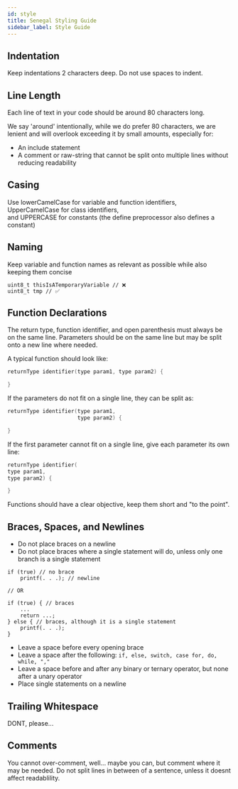```yaml
---
id: style
title: Senegal Styling Guide
sidebar_label: Style Guide
---
```


## Indentation

Keep indentations 2 characters deep. Do not use spaces to indent.

## Line Length

Each line of text in your code should be around 80 characters long.

We say 'around' intentionally, while we do prefer 80 characters, we are lenient and will overlook exceeding it by small amounts, especially for:

- An include statement
- A comment or raw-string that cannot be split onto multiple lines without reducing readability

## Casing
Use lowerCamelCase for variable and function identifiers,<br/>
UpperCamelCase for class identifiers,<br/>
and UPPERCASE for constants (the define preprocessor also defines a constant)

## Naming
Keep variable and function names as relevant as possible while also keeping them concise

```
uint8_t thisIsATemporaryVariable // ❌
uint8_t tmp // ✅
```

## Function Declarations

The return type, function identifier, and open parenthesis must always be on the same line. Parameters should be on the same line but may be split onto a new line where needed.

A typical function should look like:

```c
returnType identifier(type param1, type param2) {

}
```

If the parameters do not fit on a single line, they can be split as:

```c
returnType identifier(type param1,
                      type param2) {

}
```

If the first parameter cannot fit on a single line, give each parameter its own line:
```c
returnType identifier(
type param1,
type param2) {

}
```

Functions should have a clear objective, keep them short and "to the point".

## Braces, Spaces, and Newlines
- Do not place braces on a newline
- Do not place braces where a single statement will do, unless only one branch is a single statement

```
if (true) // no brace
    printf(. . .); // newline

// OR

if (true) { // braces
    ...
    return ...;
} else { // braces, although it is a single statement 
    printf(. . .); 
}
```

- Leave a space before every opening brace
- Leave a space after the following: `if, else, switch, case for, do, while, ","`
- Leave a space before and after any binary or ternary operator, but none after a unary operator
- Place single statements on a newline

## Trailing Whitespace
DONT, please...

## Comments
You cannot over-comment, well... maybe you can, but comment where it may be needed. Do not split lines in between of a sentence, unless it doesnt affect readablility.
